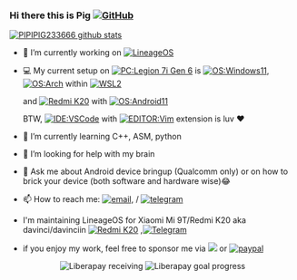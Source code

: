 ### Hi there this is Pig [![GitHub](https://img.shields.io/badge/dynamic/json?logo=github&label=GitHub+Followers&labelColor=282c34&color=181717&query=%24.data.totalSubs&url=https%3A%2F%2Fapi.spencerwoo.com%2Fsubstats%2F%3Fsource%3Dgithub%26queryKey%3DPIPIPIG233666&longCache=true)](https://github.com/PIPIPIG233666)
[![PIPIPIG233666 github stats](https://github-readme-stats.vercel.app/api?username=PIPIPIG233666&hide=issues&show_icons=true&include_all_commits=true&theme=dracula)](https://github.com/PIPIPIG233666)

- 🔭 I’m currently working on [![LineageOS](https://img.shields.io/badge/LineageOS-167b80?style=flat-square&logo=lineageos)](https://github.com/LineageOS)
- 💻 My current setup on
  [![PC:Legion 7i Gen 6](https://img.shields.io/badge/PC-Legion%207i%20-blue?style=flat-square&logo=lenovo&logoColor=ffffff)](https://www.lenovo.com/us/en/laptops/legion-laptops/legion-7-series/Legion-7-16ITH6/p/LEN101G0002) is
  [![OS:Windows11](https://img.shields.io/badge/OS-Windows11-blue?style=flat-square&logo=microsoft)](https://www.microsoft.com),
  [![OS:Arch](https://img.shields.io/badge/OS-Arch-blue?style=flat-square&logo=Archlinux)](https://archlinux.org/) within [![WSL2](https://img.shields.io/badge/Microsoft-WSL2-blue?style=flat-square&logo=microsoft&logoColor=ffffff)](https://docs.microsoft.com/en-us/virtualization/hyper-v-on-windows/about/)
  
  and [![Redmi K20](https://img.shields.io/badge/Redmi%20K20-fd4900?style=flat-square&logo=xiaomi&logoColor=ffffff)](https://www.mi.com/global/mi-9-t/) with
  [![OS:Android11](https://img.shields.io/badge/OS-Android12-green?style=flat-square&logo=android)](https://www.android.com/)
  
  BTW, [![IDE:VSCode](https://img.shields.io/badge/IDE-VSCode-blue?style=flat-square&logo=visualstudiocode)](https://code.visualstudio.com/) with [![EDITOR:Vim](https://img.shields.io/badge/Editor-Vim-blueviolet?style=flat-square&logo=vim)](https://www.vim.org/) extension is luv ❤️

- 🌱 I’m currently learning C++, ASM, python
- 🤔 I’m looking for help with my brain
- 💬 Ask me about Android device bringup (Qualcomm only) or on how to brick your device (both software and hardware wise)😂
- 📫 How to reach me: [![email](https://img.shields.io/badge/Email-pig.priv@gmail.com-red?style=flat-square&logo=gmail)](mailto:pig.priv@gmail.com), / [![telegram](https://img.shields.io/badge/Telegram-pig-blue?style=flat-square&logo=telegram)](https://t.me/pipipig233666)

- I'm maintaining LineageOS for Xiaomi Mi 9T/Redmi K20 aka davinci/davinciin [![Redmi K20](https://img.shields.io/badge/Redmi%20K20-fd4900?style=flat-square&logo=xiaomi&logoColor=ffffff)](https://www.mi.com/global/mi-9-t/) ,[![Telegram](https://img.shields.io/badge/dynamic/json?logo=telegram&label=%40LineageOSDavinci&labelColor=282c34&suffix=+members&color=2CA5E0&query=%24.data.totalSubs&url=https%3A%2F%2Fapi.spencerwoo.com%2Fsubstats%2F%3Fsource%3Dtelegram%26queryKey%3Dlineagedavinciofficial&longCache=true)](https://t.me/lineagedavinciofficial) 
- if you enjoy my work, feel free to sponsor me via 
<noscript><a href="https://liberapay.com/Pig/donate"><img src="https://liberapay.com/assets/widgets/donate.svg"></a></noscript> or 
[![paypal](https://www.paypalobjects.com/en_US/i/btn/btn_donateCC_LG.gif)](https://www.paypal.com/pig236)
<div align="center">
<img alt="Liberapay receiving" src="https://img.shields.io/liberapay/receives/Pig">
<img alt="Liberapay goal progress" src="https://img.shields.io/liberapay/goal/Pig">
<div/>
